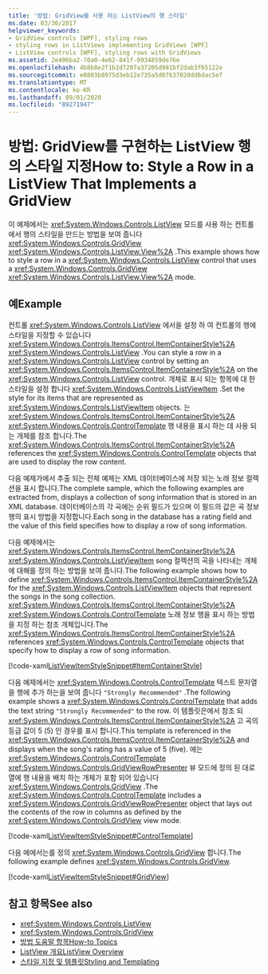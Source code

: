```yaml
---
title: '방법: GridView를 사용 하는 ListView의 행 스타일'
ms.date: 03/30/2017
helpviewer_keywords:
- GridView controls [WPF], styling rows
- styling rows in ListViews implementing GridViews [WPF]
- ListView controls [WPF], styling rows with GridViews
ms.assetid: 2e406ba2-70a0-4e62-841f-0934859de76e
ms.openlocfilehash: 4b8b8e2f1b2d7207a37205d981bf2dab3f65122e
ms.sourcegitcommit: e0803b8975d3eb12e735a5d07637020dd6dac5ef
ms.translationtype: MT
ms.contentlocale: ko-KR
ms.lasthandoff: 09/01/2020
ms.locfileid: "89271947"
---
```

# <a name="how-to-style-a-row-in-a-listview-that-implements-a-gridview"></a><span data-ttu-id="ee2c9-102">방법: GridView를 구현하는 ListView 행의 스타일 지정</span><span class="sxs-lookup"><span data-stu-id="ee2c9-102">How to: Style a Row in a ListView That Implements a GridView</span></span>
<span data-ttu-id="ee2c9-103">이 예제에서는 <xref:System.Windows.Controls.ListView> 모드를 사용 하는 컨트롤에서 행의 스타일을 만드는 방법을 보여 줍니다 <xref:System.Windows.Controls.GridView> <xref:System.Windows.Controls.ListView.View%2A> .</span><span class="sxs-lookup"><span data-stu-id="ee2c9-103">This example shows how to style a row in a <xref:System.Windows.Controls.ListView> control that uses a <xref:System.Windows.Controls.GridView> <xref:System.Windows.Controls.ListView.View%2A> mode.</span></span>  
  
## <a name="example"></a><span data-ttu-id="ee2c9-104">예</span><span class="sxs-lookup"><span data-stu-id="ee2c9-104">Example</span></span>  
 <span data-ttu-id="ee2c9-105">컨트롤 <xref:System.Windows.Controls.ListView> 에서을 설정 하 여 컨트롤의 행에 스타일을 지정할 수 있습니다 <xref:System.Windows.Controls.ItemsControl.ItemContainerStyle%2A> <xref:System.Windows.Controls.ListView> .</span><span class="sxs-lookup"><span data-stu-id="ee2c9-105">You can style a row in a <xref:System.Windows.Controls.ListView> control by setting an <xref:System.Windows.Controls.ItemsControl.ItemContainerStyle%2A> on the <xref:System.Windows.Controls.ListView> control.</span></span> <span data-ttu-id="ee2c9-106">개체로 표시 되는 항목에 대 한 스타일을 설정 합니다 <xref:System.Windows.Controls.ListViewItem> .</span><span class="sxs-lookup"><span data-stu-id="ee2c9-106">Set the style for its items that are represented as <xref:System.Windows.Controls.ListViewItem> objects.</span></span> <span data-ttu-id="ee2c9-107">는 <xref:System.Windows.Controls.ItemsControl.ItemContainerStyle%2A> <xref:System.Windows.Controls.ControlTemplate> 행 내용을 표시 하는 데 사용 되는 개체를 참조 합니다.</span><span class="sxs-lookup"><span data-stu-id="ee2c9-107">The <xref:System.Windows.Controls.ItemsControl.ItemContainerStyle%2A> references the <xref:System.Windows.Controls.ControlTemplate> objects that are used to display the row content.</span></span>  
  
 <span data-ttu-id="ee2c9-108">다음 예제가에서 추출 되는 전체 예제는 XML 데이터베이스에 저장 되는 노래 정보 컬렉션을 표시 합니다.</span><span class="sxs-lookup"><span data-stu-id="ee2c9-108">The complete sample, which the following examples are extracted from, displays a collection of song information that is stored in an XML database.</span></span> <span data-ttu-id="ee2c9-109">데이터베이스의 각 곡에는 순위 필드가 있으며 이 필드의 값은 곡 정보 행의 표시 방법을 지정합니다.</span><span class="sxs-lookup"><span data-stu-id="ee2c9-109">Each song in the database has a rating field and the value of this field specifies how to display a row of song information.</span></span>  
  
 <span data-ttu-id="ee2c9-110">다음 예제에서는 <xref:System.Windows.Controls.ItemsControl.ItemContainerStyle%2A> <xref:System.Windows.Controls.ListViewItem> song 컬렉션의 곡을 나타내는 개체에 대해를 정의 하는 방법을 보여 줍니다.</span><span class="sxs-lookup"><span data-stu-id="ee2c9-110">The following example shows how to define <xref:System.Windows.Controls.ItemsControl.ItemContainerStyle%2A> for the <xref:System.Windows.Controls.ListViewItem> objects that represent the songs in the song collection.</span></span> <span data-ttu-id="ee2c9-111"><xref:System.Windows.Controls.ItemsControl.ItemContainerStyle%2A> <xref:System.Windows.Controls.ControlTemplate> 노래 정보 행을 표시 하는 방법을 지정 하는 참조 개체입니다.</span><span class="sxs-lookup"><span data-stu-id="ee2c9-111">The <xref:System.Windows.Controls.ItemsControl.ItemContainerStyle%2A> references <xref:System.Windows.Controls.ControlTemplate> objects that specify how to display a row of song information.</span></span>  
  
 [!code-xaml[ListViewItemStyleSnippet#ItemContainerStyle](~/samples/snippets/csharp/VS_Snippets_Wpf/ListViewItemStyleSnippet/CS/Window1.xaml#itemcontainerstyle)]  
  
 <span data-ttu-id="ee2c9-112">다음 예제에서는 <xref:System.Windows.Controls.ControlTemplate> 텍스트 문자열을 행에 추가 하는을 보여 줍니다 `"Strongly Recommended"` .</span><span class="sxs-lookup"><span data-stu-id="ee2c9-112">The following example shows a <xref:System.Windows.Controls.ControlTemplate> that adds the text string `"Strongly Recommended"` to the row.</span></span> <span data-ttu-id="ee2c9-113">이 템플릿은에서 참조 되 <xref:System.Windows.Controls.ItemsControl.ItemContainerStyle%2A> 고 곡의 등급 값이 5 (5) 인 경우를 표시 합니다.</span><span class="sxs-lookup"><span data-stu-id="ee2c9-113">This template is referenced in the <xref:System.Windows.Controls.ItemsControl.ItemContainerStyle%2A> and displays when the song's rating has a value of 5 (five).</span></span> <span data-ttu-id="ee2c9-114">에는 <xref:System.Windows.Controls.ControlTemplate> <xref:System.Windows.Controls.GridViewRowPresenter> 뷰 모드에 정의 된 대로 열에 행 내용을 배치 하는 개체가 포함 되어 있습니다 <xref:System.Windows.Controls.GridView> .</span><span class="sxs-lookup"><span data-stu-id="ee2c9-114">The <xref:System.Windows.Controls.ControlTemplate> includes a <xref:System.Windows.Controls.GridViewRowPresenter> object that lays out the contents of the row in columns as defined by the <xref:System.Windows.Controls.GridView> view mode.</span></span>  
  
 [!code-xaml[ListViewItemStyleSnippet#ControlTemplate](~/samples/snippets/csharp/VS_Snippets_Wpf/ListViewItemStyleSnippet/CS/Window1.xaml#controltemplate)]  
  
 <span data-ttu-id="ee2c9-115">다음 예에서는를 정의 <xref:System.Windows.Controls.GridView> 합니다.</span><span class="sxs-lookup"><span data-stu-id="ee2c9-115">The following example defines <xref:System.Windows.Controls.GridView>.</span></span>  
  
 [!code-xaml[ListViewItemStyleSnippet#GridView](~/samples/snippets/csharp/VS_Snippets_Wpf/ListViewItemStyleSnippet/CS/Window1.xaml#gridview)]  
  
## <a name="see-also"></a><span data-ttu-id="ee2c9-116">참고 항목</span><span class="sxs-lookup"><span data-stu-id="ee2c9-116">See also</span></span>

- <xref:System.Windows.Controls.ListView>
- <xref:System.Windows.Controls.GridView>
- [<span data-ttu-id="ee2c9-117">방법 도움말 항목</span><span class="sxs-lookup"><span data-stu-id="ee2c9-117">How-to Topics</span></span>](listview-how-to-topics.md)
- [<span data-ttu-id="ee2c9-118">ListView 개요</span><span class="sxs-lookup"><span data-stu-id="ee2c9-118">ListView Overview</span></span>](listview-overview.md)
- [<span data-ttu-id="ee2c9-119">스타일 지정 및 템플릿</span><span class="sxs-lookup"><span data-stu-id="ee2c9-119">Styling and Templating</span></span>](../../../desktop-wpf/fundamentals/styles-templates-overview.md)
